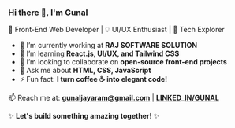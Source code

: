 ### Hi there 👋, I'm Gunal  

🎨 Front-End Web Developer | 💡 UI/UX Enthusiast | 🚀 Tech Explorer  

- 🔭 I’m currently working at **RAJ SOFTWARE SOLUTION**
- 🌱 I’m learning **React.js, UI/UX, and Tailwind CSS**
- 👯 I’m looking to collaborate on **open-source front-end projects**
- 💬 Ask me about **HTML, CSS, JavaScript**
- ⚡ Fun fact: **I turn coffee ☕ into elegant code!**  

📫 Reach me at: **[gunaljayaram@gmail.com](mailto:gunaljayaram@gmail.com)** | **[LINKED_IN/GUNAL](https://linkedin.com/in/gunal-j-68a72b227)**

✨ **Let's build something amazing together!** ✨  


<!---
Gunal0204/Gunal0204 is a ✨ special ✨ repository because its `README.md` (this file) appears on your GitHub profile.
You can click the Preview link to take a look at your changes.
--->
